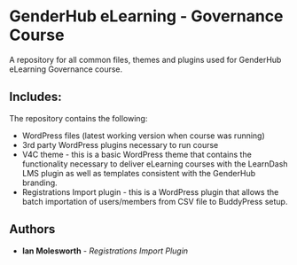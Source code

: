 #  GenderHub eLearning - Governance Course

A repository for all common files, themes and plugins used for GenderHub eLearning Governance course.

## Includes:

The repository contains the following:
*	WordPress files (latest working version when course was running)
*	3rd party WordPress plugins necessary to run course
*	V4C theme - this is a basic WordPress theme that contains the functionality necessary to deliver eLearning courses with the LearnDash LMS plugin as well as templates consistent with the GenderHub branding. 
*	Registrations Import plugin - this is a WordPress plugin that allows the batch importation of users/members from CSV file to BuddyPress setup. 

## Authors

* **Ian Molesworth** - *Registrations Import Plugin*